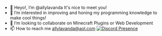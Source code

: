 - 👋 Heyo!, I’m @allylavanda It's nice to meet you!
- 👀 I’m interested in improving and honing my programming knowledge to make cool things!
- 💞️ I’m looking to collaborate on Minecraft Plugins or Web Development
- 📫 How to reach me allylavanda@aol.com
[![Discord Presence](https://lanyard.cnrad.dev/api/141600015561916416)](https://discord.com/users/141600015561916416)
